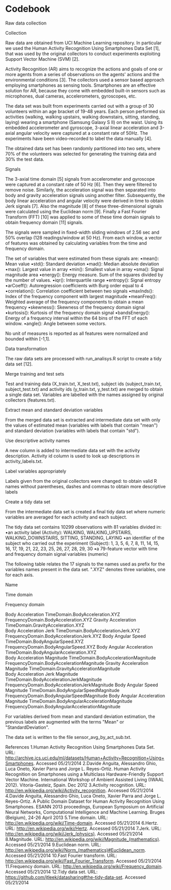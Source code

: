 # Codebook

Raw data collection

Collection

Raw data are obtained from UCI Machine Learning repository. In particular we used the Human Activity Recognition Using Smartphones Data Set [1], that was used by the original collectors to conduct experiments exploiting Support Vector Machine (SVM) [2].

Activity Recognition (AR) aims to recognize the actions and goals of one or more agents from a series of observations on the agents' actions and the environmental conditions [3]. The collectors used a sensor based approach employing smartphones as sensing tools. Smartphones are an effective solution for AR, because they come with embedded built-in sensors such as microphones, dual cameras, accelerometers, gyroscopes, etc.

The data set was built from experiments carried out with a group of 30 volunteers within an age bracket of 19-48 years. Each person performed six activities (walking, walking upstairs, walking downstairs, sitting, standing, laying) wearing a smartphone (Samsung Galaxy S II) on the waist. Using its embedded accelerometer and gyroscope, 3-axial linear acceleration and 3-axial angular velocity were captured at a constant rate of 50Hz. The experiments have been video-recorded to label the data manually [4].

The obtained data set has been randomly partitioned into two sets, where 70% of the volunteers was selected for generating the training data and 30% the test data.

Signals

The 3-axial time domain [5] signals from accelerometer and gyroscope were captured at a constant rate of 50 Hz [6]. Then they were filtered to remove noise. Similarly, the acceleration signal was then separated into body and gravity acceleration signals using another filter. Subsequently, the body linear acceleration and angular velocity were derived in time to obtain Jerk signals [7]. Also the magnitude [8] of these three-dimensional signals were calculated using the Euclidean norm [9]. Finally a Fast Fourier Transform (FFT) [10] was applied to some of these time domain signals to obtain frequency domain [11] signals.

The signals were sampled in fixed-width sliding windows of 2.56 sec and 50% overlap (128 readings/window at 50 Hz). From each window, a vector of features was obtained by calculating variables from the time and frequency domain.

The set of variables that were estimated from these signals are: 
•mean(): Mean value
•std(): Standard deviation
•mad(): Median absolute deviation 
•max(): Largest value in array
•min(): Smallest value in array
•sma(): Signal magnitude area
•energy(): Energy measure. Sum of the squares divided by the number of values. 
•iqr(): Interquartile range 
•entropy(): Signal entropy
•arCoeff(): Autoregression coefficients with Burg order equal to 4
•correlation(): Correlation coefficient between two signals
•maxInds(): Index of the frequency component with largest magnitude
•meanFreq(): Weighted average of the frequency components to obtain a mean frequency
•skewness(): Skewness of the frequency domain signal 
•kurtosis(): Kurtosis of the frequency domain signal 
•bandsEnergy(): Energy of a frequency interval within the 64 bins of the FFT of each window.
•angle(): Angle between some vectors.

No unit of measures is reported as all features were normalized and bounded within [-1,1].

Data transformation

The raw data sets are processed with run_analisys.R script to create a tidy data set [12].

Merge training and test sets

Test and training data (X_train.txt, X_test.txt), subject ids (subject_train.txt, subject_test.txt) and activity ids (y_train.txt, y_test.txt) are merged to obtain a single data set. Variables are labelled with the names assigned by original collectors (features.txt).

Extract mean and standard deviation variables

From the merged data set is extracted and intermediate data set with only the values of estimated mean (variables with labels that contain "mean") and standard deviation (variables with labels that contain "std").

Use descriptive activity names

A new column is added to intermediate data set with the activity description. Activity id column is used to look up descriptions in activity_labels.txt.

Label variables appropriately

Labels given from the original collectors were changed:  to obtain valid R names without parentheses, dashes and commas  to obtain more descriptive labels

Create a tidy data set

From the intermediate data set is created a final tidy data set where numeric variables are averaged for each activity and each subject.

The tidy data set contains 10299 observations with 81 variables divided in:
•an activity label (Activity): WALKING, WALKING_UPSTAIRS, WALKING_DOWNSTAIRS, SITTING, STANDING, LAYING
•an identifier of the subject who carried out the experiment (Subject): 1, 3, 5, 6, 7, 8, 11, 14, 15, 16, 17, 19, 21, 22, 23, 25, 26, 27, 28, 29, 30
•a 79-feature vector with time and frequency domain signal variables (numeric)

The following table relates the 17 signals to the names used as prefix for the variables names present in the data set. ".XYZ" denotes three variables, one for each axis.


Name

Time domain

Frequency domain


Body Acceleration TimeDomain.BodyAcceleration.XYZ FrequencyDomain.BodyAcceleration.XYZ 
Gravity Acceleration TimeDomain.GravityAcceleration.XYZ  
Body Acceleration Jerk TimeDomain.BodyAccelerationJerk.XYZ FrequencyDomain.BodyAccelerationJerk.XYZ 
Body Angular Speed TimeDomain.BodyAngularSpeed.XYZ FrequencyDomain.BodyAngularSpeed.XYZ 
Body Angular Acceleration TimeDomain.BodyAngularAcceleration.XYZ  
Body Acceleration Magnitude TimeDomain.BodyAccelerationMagnitude FrequencyDomain.BodyAccelerationMagnitude 
Gravity Acceleration Magnitude TimeDomain.GravityAccelerationMagnitude  
Body Acceleration Jerk Magnitude TimeDomain.BodyAccelerationJerkMagnitude FrequencyDomain.BodyAccelerationJerkMagnitude 
Body Angular Speed Magnitude TimeDomain.BodyAngularSpeedMagnitude FrequencyDomain.BodyAngularSpeedMagnitude 
Body Angular Acceleration Magnitude TimeDomain.BodyAngularAccelerationMagnitude FrequencyDomain.BodyAngularAccelerationMagnitude 

For variables derived from mean and standard deviation estimation, the previous labels are augmented with the terms "Mean" or "StandardDeviation".

The data set is written to the file sensor_avg_by_act_sub.txt.

References
1.<a name="uci-har"/>Human Activity Recognition Using Smartphones Data Set. URL: http://archive.ics.uci.edu/ml/datasets/Human+Activity+Recognition+Using+Smartphones. Accessed 05/21/2014
2.<a name="har-smart"/>Davide Anguita, Alessandro Ghio, Luca Oneto, Xavier Parra and Jorge L. Reyes-Ortiz. Human Activity Recognition on Smartphones using a Multiclass Hardware-Friendly Support Vector Machine. International Workshop of Ambient Assisted Living (IWAAL 2012). Vitoria-Gasteiz, Spain. Dec 2012
3.<a name="activity-recognition"/>Activity recognition. URL: http://en.wikipedia.org/wiki/Activity_recognition. Accessed 05/21/2014
4.<a name="har-smart2"/>Davide Anguita, Alessandro Ghio, Luca Oneto, Xavier Parra and Jorge L. Reyes-Ortiz. A Public Domain Dataset for Human Activity Recognition Using Smartphones. ESANN 2013 proceedings, European Symposium on Artificial Neural Networks, Computational Intelligence and Machine Learning. Bruges (Belgium), 24-26 April 2013
5.<a name="time-domain"/>Time domain. URL: http://en.wikipedia.org/wiki/Time-domain. Accessed 05/21/2014
6.<a name="hertz"/>Hertz. URL: http://en.wikipedia.org/wiki/Hertz. Accessed 05/21/2014
7.<a name="jerk"/>Jerk. URL: http://en.wikipedia.org/wiki/Jerk_(physics). Accessed 05/21/2014
8.<a name="magnitude"/>Magnitude. URL: http://en.wikipedia.org/wiki/Magnitude_(mathematics). Accessed 05/21/2014
9.<a name="euclidean-norm"/>Euclidean norm. URL: http://en.wikipedia.org/wiki/Norm_(mathematics)#Euclidean_norm. Accessed 05/21/2014
10.<a name="fft"/>Fast Fourier transform. URL: http://en.wikipedia.org/wiki/Fast_Fourier_Transform. Accessed 05/21/2014
11.<a name="freq-domain"/>Frequency domain. URL: http://en.wikipedia.org/wiki/Frequency_domain. Accessed 05/21/2014
12.<a name="tidy-dataset"/>Tidy data set. URL: https://github.com/jtleek/datasharing#the-tidy-data-set. Accessed 05/21/2014
